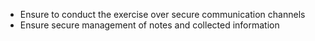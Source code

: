  *  Ensure to conduct the exercise over secure communication channels
  *  Ensure secure management of notes and collected information

